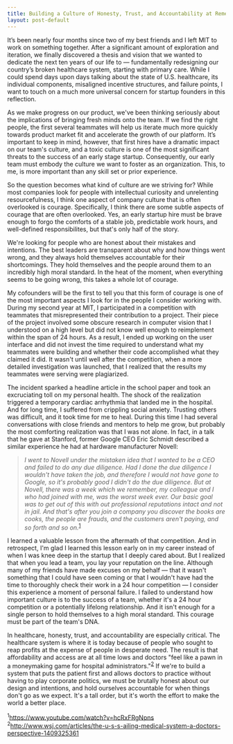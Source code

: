 ```yaml
---
title: Building a Culture of Honesty, Trust, and Accountability at Remedy
layout: post-default
---
```


It’s been nearly four months since two of my best friends and I left MIT to work on something together. After a significant amount of exploration and iteration, we finally discovered a thesis and vision that we wanted to dedicate the next ten years of our life to — fundamentally redesigning our country’s broken healthcare system, starting with primary care. While I could spend days upon days talking about the state of U.S. healthcare, its individual components, misaligned incentive structures, and failure points, I want to touch on a much more universal concern for startup founders in this reflection.

As we make progress on our product, we've been thinking seriously about the implications of bringing fresh minds onto the team. If we find the right people, the first several teammates will help us iterate much more quickly towards product market fit and accelerate the growth of our platform. It’s important to keep in mind, however, that first hires have a dramatic impact on our team's culture, and a toxic culture is one of the most significant threats to the success of an early stage startup. Consequently, our early team must embody the culture we want to foster as an organization. This, to me, is more important than any skill set or prior experience.

So the question becomes what kind of culture are we striving for? While most companies look for people with intellectual curiosity and unrelenting resourcefulness, I think one aspect of company culture that is often overlooked is courage. Specifically, I think there are some subtle aspects of courage that are often overlooked. Yes, an early startup hire must be brave enough to forgo the comforts of a stable job, predictable work hours, and well-defined responsibilites, but that's only half of the story.

We're looking for people who are honest about their mistakes and intentions. The best leaders are transparent about why and how things went wrong, and they always hold themselves accountable for their shortcomings. They hold themselves and the people around them to an incredibly high moral standard. In the heat of the moment, when everything seems to be going wrong, this takes a whole lot of courage. 

My cofounders will be the first to tell you that this form of courage is one of the most important aspects I look for in the people I consider working with. During my second year at MIT, I participated in a competition with teammates that misrepresented their contribution to a project. Their piece of the project involved some obscure research in computer vision that I understood on a high level but did not know well enough to reimplement within the span of 24 hours. As a result, I ended up working on the user interface and did not invest the time required to understand what my teammates were building and whether their code accomplished what they claimed it did. It wasn't until well after the competition, when a more detailed investigation was launched, that I realized that the results my teammates were serving were plagiarized.

The incident sparked a headline article in the school paper and took an excruciating toll on my personal health. The shock of the realization triggered a temporary cardiac arrhythmia that landed me in the hospital. And for long time, I suffered from crippling social anxiety. Trusting others was difficult, and it took time for me to heal. During this time I had several conversations with close friends and mentors to help me grow, but probably the most comforting realization was that I was not alone. In fact, in a talk that he gave at Stanford, former Google CEO Eric Schmidt described a similar experience he had at hardware manufacturer Novell:

> <i>I went to Novell under the mistaken idea that I wanted to be a CEO and failed to do any due diligence. Had I done the due diligence I wouldn't have taken the job, and therefore I would not have gone to Google, so it's probably good I didn't do the due diligence. But at Novell, there was a week which we remember, my colleague and I who had joined with me, was the worst week ever. Our basic goal was to get out of this with out professional reputations intact and not in jail. And that's after you join a company you discover the books are cooks, the people are frauds, and the customers aren't paying, and so forth and so on.</i><sup><a href="https://www.youtube.com/watch?v=hcRxFRgNpns" target="_blank">1</a></sup>

I learned a valuable lesson from the aftermath of that competition. And in retrospect, I'm glad I learned this lesson early on in my career instead of when I was knee deep in the startup that I deeply cared about. But I realized that when you lead a team, you lay your reputation on the line. Although many of my friends have made excuses on my behalf — that it wasn't something that I could have seen coming or that I wouldn't have had the time to thoroughly check their work in a 24 hour competition — I consider this experience a moment of personal failure. I failed to understand how important culture is to the success of a team, whether it's a 24 hour competition or a potentially lifelong relationship. And it isn't enough for a single person to hold themselves to a high moral standard. This courage must be part of the team's DNA.

In healthcare, honesty, trust, and accountability are especially critical. The healthcare system is where it is today because of people who sought to reap profits at the expense of people in desperate need. The result is that affordability and access are at all time lows and doctors "feel like a pawn in a moneymaking game for hospital administrators."<sup><a href="http://www.wsj.com/articles/the-u-s-s-ailing-medical-system-a-doctors-perspective-1409325361" target="_blank">2</a></sup> If we're to build a system that puts the patient first and allows doctors to practice without having to play corporate politics, we must be brutally honest about our design and intentions, and hold ourselves accountable for when things don't go as we expect. It's a tall order, but it's worth the effort to make the world a better place.

<p style="font-size:14px">
<sup>1</sup><a href="https://www.youtube.com/watch?v=hcRxFRgNpns" target="_blank">https://www.youtube.com/watch?v=hcRxFRgNpns</a><br>
<sup>2</sup><a href="http://www.wsj.com/articles/the-u-s-s-ailing-medical-system-a-doctors-perspective-1409325361" target="_blank">http://www.wsj.com/articles/the-u-s-s-ailing-medical-system-a-doctors-perspective-1409325361</a>
</p>
